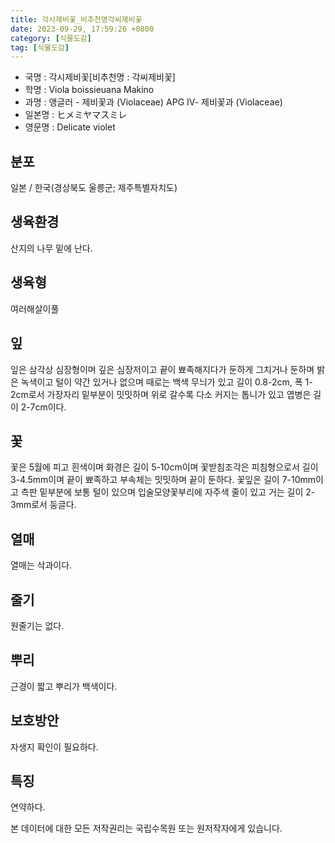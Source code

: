 ```yaml
---
title: 각시제비꽃_비추천명각씨제비꽃
date: 2023-09-29, 17:59:26 +0800
category: [식물도감]
tag: [식물도감]
---
```




- 국명 : 각시제비꽃[비추천명 : 각씨제비꽃]
- 학명 : Viola boissieuana Makino
- 과명 : 앵글러 - 제비꽃과 (Violaceae) APG Ⅳ- 제비꽃과 (Violaceae)
- 일본명 : ヒメミヤマスミレ
- 영문명 : Delicate violet


## 분포
일본 / 한국(경상북도 울릉군; 제주특별자치도) 
## 생육환경
산지의 나무 밑에 난다.
## 생육형
여러해살이풀 
## 잎
잎은 삼각상 심장형이며 깊은 심장저이고 끝이 뾰족해지다가 둔하게 그치거나 둔하며 밝은 녹색이고 털이 약간 있거나 없으며 때로는 백색 무늬가 있고 길이 0.8-2cm, 폭 1-2cm로서 가장자리 밑부분이 밋밋하며 위로 갈수록 다소 커지는 톱니가 있고 엽병은 길이 2-7cm이다.
## 꽃
꽃은 5월에 피고 흰색이며 화경은 길이 5-10cm이며 꽃받침조각은 피침형으로서 길이 3-4.5mm이며 끝이 뾰족하고 부속체는 밋밋하며 끝이 둔하다. 꽃잎은 길이 7-10mm이고 측판 밑부분에 보통 털이 있으며 입술모양꽃부리에 자주색 줄이 있고 거는 길이 2-3mm로서 둥글다.
## 열매
열매는 삭과이다.
## 줄기
원줄기는 없다.
## 뿌리
근경이 짧고 뿌리가 백색이다.
## 보호방안
자생지 확인이 필요하다.
## 특징
연약하다.






본 데이터에 대한 모든 저작권리는 국립수목원 또는 원저작자에게 있습니다.
